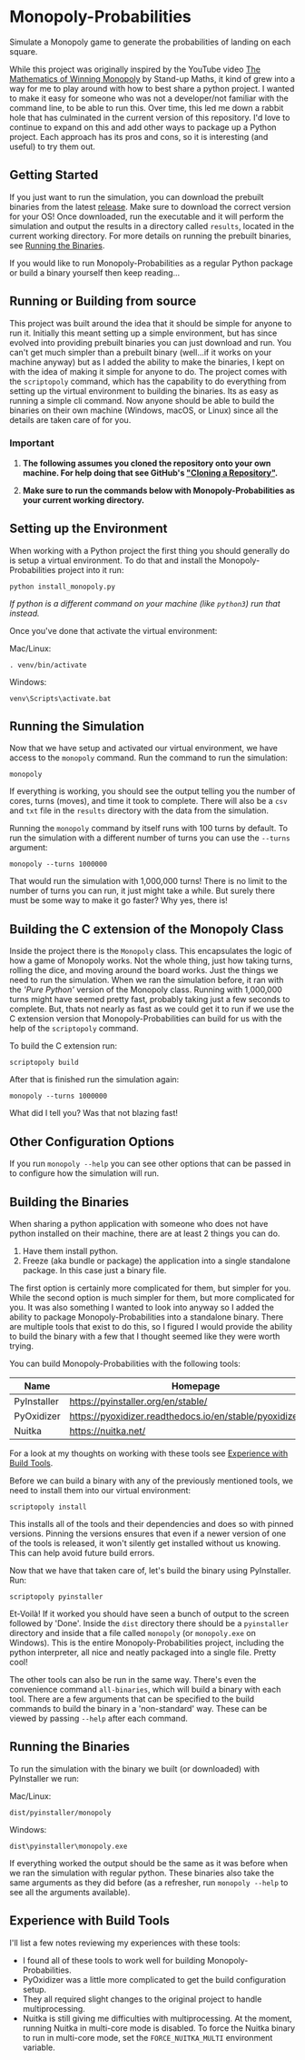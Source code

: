 # Monopoly-Probabilities
Simulate a Monopoly game to generate the probabilities of landing on each
square.

While this project was originally inspired by the YouTube video
[The Mathematics of Winning Monopoly](https://youtu.be/ubQXz5RBBtU) by Stand-up
Maths, it kind of grew into a way for me to play around with how to best share a
python project. I wanted to make it easy for someone who was not a developer/not
familiar with the command line, to be able to run this. Over time, this led me
down a rabbit hole that has culminated in the current version of this
repository. I'd love to continue to expand on this and add other ways to package
up a Python project. Each approach has its pros and cons, so it is interesting
(and useful) to try them out.

## Getting Started

If you just want to run the simulation, you can download the prebuilt binaries
from the latest
[release](https://github.com/dunkmann00/Monopoly-Probabilities/releases). Make
sure to download the correct version for your OS! Once downloaded, run the
executable and it will perform the simulation and output the results in a
directory called `results`, located in the current working directory. For more
details on running the prebuilt binaries, see
[Running the Binaries](#running-the-binaries).

If you would like to run Monopoly-Probabilities as a regular Python package or
build a binary yourself then keep reading...

## Running or Building from source

This project was built around the idea that it should be simple for anyone to
run it. Initially this meant setting up a simple environment, but has since
evolved into providing prebuilt binaries you can just download and run. You
can't get much simpler than a prebuilt binary (well...if it works on your
machine anyway) but as I added the ability to make the binaries, I kept on with
the idea of making it simple for anyone to do. The project comes with the
`scriptopoly` command, which has the capability to do everything from setting up
the virtual environment to building the binaries. Its as easy as running a
simple cli command. Now anyone should be able to build the binaries on their own
machine (Windows, macOS, or Linux) since all the details are taken care of for
you.

### Important

1. **The following assumes you cloned the repository onto your own machine. For
   help doing that see GitHub's
   ["Cloning a Repository"](https://docs.github.com/en/repositories/creating-and-managing-repositories/cloning-a-repository).**

1. **Make sure to run the commands below with Monopoly-Probabilities as your
   current working directory.**

## Setting up the Environment

When working with a Python project the first thing you should generally do is
setup a virtual environment. To do that and install the Monopoly-Probabilities
project into it run:
```
python install_monopoly.py
```
*If python is a different command on your machine (like `python3`) run that
instead.*

Once you've done that activate the virtual environment:

Mac/Linux:
```
. venv/bin/activate
```

Windows:
```
venv\Scripts\activate.bat
```

## Running the Simulation

Now that we have setup and activated our virtual environment, we have access to
the `monopoly` command. Run the command to run the simulation:
```
monopoly
```

If everything is working, you should see the output telling you the number of
cores, turns (moves), and time it took to complete. There will also be a `csv`
and `txt` file in the `results` directory with the data from the simulation.

Running the `monopoly` command by itself runs with 100 turns by default. To run
the simulation with a different number of turns you can use the `--turns`
argument:
```
monopoly --turns 1000000
```

That would run the simulation with 1,000,000 turns! There is no limit to the
number of turns you can run, it just might take a while. But surely there must
be some way to make it go faster? Why yes, there is!

## Building the C extension of the Monopoly Class

Inside the project there is the `Monopoly` class. This encapsulates the logic of
how a game of Monopoly works. Not the whole thing, just how taking turns,
rolling the dice, and moving around the board works. Just the things we need to
run the simulation. When we ran the simulation before, it ran with the *'Pure
Python'* version of the Monopoly class. Running with 1,000,000 turns might have
seemed pretty fast, probably taking just a few seconds to complete. But, thats
not nearly as fast as we could get it to run if we use the C extension version
that Monopoly-Probabilities can build for us with the help of the `scriptopoly`
command.

To build the C extension run:
```
scriptopoly build
```

After that is finished run the simulation again:
```
monopoly --turns 1000000
```

What did I tell you? Was that not blazing fast!

## Other Configuration Options

If you run `monopoly --help` you can see other options that can be passed in to
configure how the simulation will run.

## Building the Binaries

When sharing a python application with someone who does not have python
installed on their machine, there are at least 2 things you can do.

1. Have them install python.
1. Freeze (aka bundle or package) the application into a single standalone
   package. In this case just a binary file.

The first option is certainly more complicated for them, but simpler for you.
While the second option is much simpler for them, but more complicated for you.
It was also something I wanted to look into anyway so I added the ability to
package Monopoly-Probabilities into a standalone binary. There are multiple
tools that exist to do this, so I figured I would provide the ability to
build the binary with a few that I thought seemed like they were worth trying.

You can build Monopoly-Probabilities with the following tools:

| Name | Homepage | Repository |
|------|----------|------------|
| PyInstaller | https://pyinstaller.org/en/stable/ | https://github.com/pyinstaller/pyinstaller |
| PyOxidizer | https://pyoxidizer.readthedocs.io/en/stable/pyoxidizer.html | https://github.com/indygreg/PyOxidizer |
| Nuitka | https://nuitka.net/ | https://github.com/Nuitka/Nuitka |

For a look at my thoughts on working with these tools see
[Experience with Build Tools](#experience-with-build-tools).

Before we can build a binary with any of the previously mentioned tools, we need
to install them into our virtual environment:
```
scriptopoly install
```

This installs all of the tools and their dependencies and does so with pinned
versions. Pinning the versions ensures that even if a newer version of one of
the tools is released, it won't silently get installed without us knowing. This
can help avoid future build errors.

Now that we have that taken care of, let's build the binary using PyInstaller.
Run:
```
scriptopoly pyinstaller
```

Et-Voilà! If it worked you should have seen a bunch of output to the screen
followed by 'Done'. Inside the `dist` directory there should be a `pyinstaller`
directory and inside that a file called `monopoly` (or `monopoly.exe` on
Windows). This is the entire Monopoly-Probabilities project, including the
python interpreter, all nice and neatly packaged into a single file. Pretty
cool!

The other tools can also be run in the same way. There's even the convenience
command `all-binaries`, which will build a binary with each tool. There are a
few arguments that can be specified to the build commands to build the binary in
a 'non-standard' way. These can be viewed by passing `--help` after each
command.

## Running the Binaries

To run the simulation with the binary we built (or downloaded) with PyInstaller
we run:

Mac/Linux:
```
dist/pyinstaller/monopoly
```

Windows:
```
dist\pyinstaller\monopoly.exe
```

If everything worked the output should be the same as it was before when we ran
the simulation with regular python. These binaries also take the same arguments
as they did before (as a refresher, run `monopoly --help` to see all the
arguments available).

## Experience with Build Tools

I'll list a few notes reviewing my experiences with these tools:
- I found all of these tools to work well for building Monopoly-Probabilities.
- PyOxidizer was a little more complicated to get the build configuration setup.
- They all required slight changes to the original project to handle
  multiprocessing.
- Nuitka is still giving me difficulties with multiprocessing. At the moment,
  running Nuitka in multi-core mode is disabled. To force the Nuitka binary to
  run in multi-core mode, set the `FORCE_NUITKA_MULTI` environment variable.
